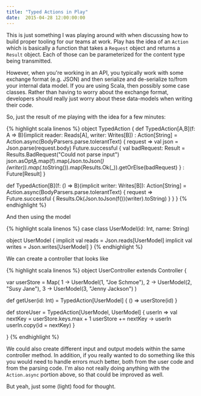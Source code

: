 ```yaml
---
title: "Typed Actions in Play"
date:  2015-04-28 12:00:00:00
---
```


This is just something I was playing around with when discussing how to build
proper tooling for our teams at work. Play has the idea of an `Action` which
is basically a function that takes a `Request` object and returns a `Result`
object. Each of those can be parameterized for the content type being transmitted.

However, when you're working in an API, you typically work with some exchange format
(e.g. JSON) and then serialize and de-serialize to/from your internal data model. If
you are using Scala, then possibly some case classes. Rather than having to worry
about the exchange format, developers should really just worry about these data-models
when writing their code.

So, just the result of me playing with the idea for a few minutes:

{% highlight scala linenos %}
object TypedAction {
  def TypedAction[A,B](f: A => B)(implicit reader: Reads[A], writer: Writes[B]) : Action[String] =
    Action.async(BodyParsers.parse.tolerantText) { request =>
      val json = Json.parse(request.body)
      Future.successful {
        val badRequest: Result = Results.BadRequest("Could not parse input")
        json.asOpt[A](reader).map(f).map(Json.toJson(_)(writer)).map(_.toString()).map(Results.Ok(_)).getOrElse(badRequest)
      } : Future[Result]
    }

  def TypedAction[B](f: () => B)(implicit writer: Writes[B]): Action[String] =
    Action.async(BodyParsers.parse.tolerantText) { request =>
      Future.successful {
        Results.Ok(Json.toJson(f())(writer).toString)
      }
    }
}
{% endhighlight %}

And then using the model

{% highlight scala linenos %}
case class UserModel(id: Int, name: String)

object UserModel {
  implicit val reads = Json.reads[UserModel]
  implicit val writes = Json.writes[UserModel]
}
{% endhighlight %}

We can create a controller that looks like

{% highlight scala linenos %}
object UserController extends Controller {

  var userStore = Map(
    1 -> UserModel(1, "Joe Schmoe"),
    2 -> UserModel(2, "Susy Jane"),
    3 -> UserModel(3, "Jenny Jackson")
  )

  def getUser(id: Int) = TypedAction[UserModel] { () =>
    userStore(id)
  }

  def storeUser = TypedAction[UserModel, UserModel] { userIn =>
    val nextKey = userStore.keys.max + 1
    userStore += nextKey -> userIn
    userIn.copy(id = nextKey)
  }

}
{% endhighlight %}


We could also create different input and output models within the same
controller method. In addition, if you really wanted to do something like
this you would need to handle errors much better, both from the user code
and from the parsing code. I'm also not really doing anything with the
`Action.async` portion above, so that could be improved as well.

But yeah, just some (light) food for thought.
